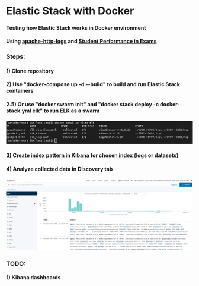 # Elastic Stack with Docker
#### Testing how Elastic Stack works in Docker environment
#### Using [apache-http-logs](https://github.com/ocatak/apache-http-logs.git) and [Student Performance in Exams](https://www.kaggle.com/spscientist/students-performance-in-exams) 

### Steps:
#### 1) Clone repository
#### 2) Use "docker-compose up -d --build" to build and run Elastic Stack containers
#### 2.5) Or use "docker swarm init" and "docker stack deploy -c docker-stack.yml elk" to run ELK as a swarm
![swarm](/images/swarm.png)
#### 3) Create index pattern in Kibana for chosen index (logs or datasets)
#### 4) Analyze collected data in Discovery tab
![kibana_discover](/images/kibana_discover.png)

### TODO:
#### 1) Kibana dashboards

